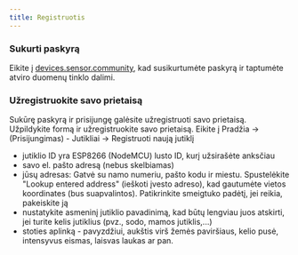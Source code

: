 ```yaml
---
title: Registruotis
---
```


### Sukurti paskyrą

Eikite į [devices.sensor.community](https://devices.sensor.community/), kad susikurtumėte paskyrą ir taptumėte atviro duomenų tinklo dalimi.


### Užregistruokite savo prietaisą
Sukūrę paskyrą ir prisijungę galėsite užregistruoti savo prietaisą. Užpildykite formą ir užregistruokite savo prietaisą. Eikite į Pradžia -> (Prisijungimas) - Jutikliai -> Registruoti naują jutiklį

* jutiklio ID yra ESP8266 (NodeMCU) lusto ID, kurį užsirašėte anksčiau
* savo el. pašto adresą (nebus skelbiamas)
* jūsų adresas: Gatvė su namo numeriu, pašto kodu ir miestu. Spustelėkite "Lookup entered address" (ieškoti įvesto adreso), kad gautumėte vietos koordinates (bus suapvalintos). Patikrinkite smeigtuko padėtį, jei reikia, pakeiskite ją
* nustatykite asmeninį jutiklio pavadinimą, kad būtų lengviau juos atskirti, jei turite kelis jutiklius (pvz., sodo, mamos jutiklis,...)
* stoties aplinką - pavyzdžiui, aukštis virš žemės paviršiaus, kelio pusė, intensyvus eismas, laisvas laukas ar pan.
